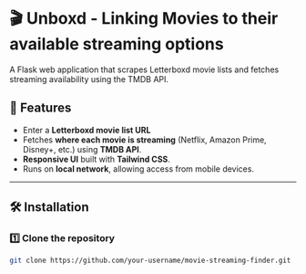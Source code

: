 # 🎬 Unboxd - Linking Movies to their available streaming options 
A Flask web application that scrapes Letterboxd movie lists and fetches streaming availability using the TMDB API.

## 🚀 Features  
- Enter a **Letterboxd movie list URL**
- Fetches **where each movie is streaming** (Netflix, Amazon Prime, Disney+, etc.) using **TMDB API**.  
- **Responsive UI** built with **Tailwind CSS**.  
- Runs on **local network**, allowing access from mobile devices.    

---

## 🛠️ Installation  

### 1️⃣ Clone the repository  
```sh
git clone https://github.com/your-username/movie-streaming-finder.git
